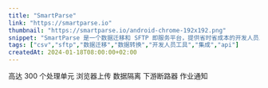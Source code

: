 ```yaml
---
title: "SmartParse"
link: "https://smartparse.io"
thumbnail: "https://smartparse.io/android-chrome-192x192.png"
snippet: "SmartParse 是一个数据迁移和 SFTP 即服务平台，提供省时省成本的开发人员工具，用于处理 CSV 和其他平面文件集成。"
tags: ["csv","sftp","数据迁移","数据转换","开发人员工具","集成","api"]
createdAt: 2024-01-18T08:00:00+02:00
---
```

高达 300 个处理单元
浏览器上传
数据隔离
下游断路器
作业通知
